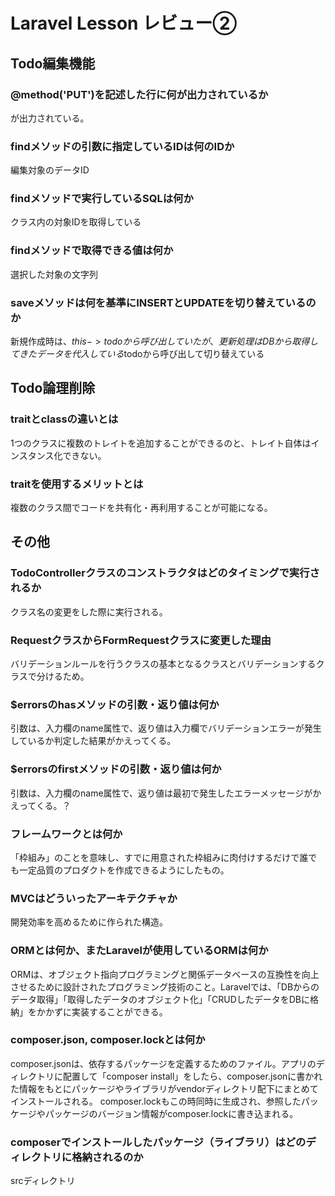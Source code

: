 # Laravel Lesson レビュー②

## Todo編集機能

### @method('PUT')を記述した行に何が出力されているか
<input type="hidden" name="_method" value="PUT">が出力されている。

### findメソッドの引数に指定しているIDは何のIDか
編集対象のデータID

### findメソッドで実行しているSQLは何か
クラス内の対象IDを取得している

### findメソッドで取得できる値は何か
選択した対象の文字列

### saveメソッドは何を基準にINSERTとUPDATEを切り替えているのか
新規作成時は、$this->todoから呼び出していたが、更新処理はDBから取得してきたデータを代入している$todoから呼び出して切り替えている


## Todo論理削除

### traitとclassの違いとは
1つのクラスに複数のトレイトを追加することができるのと、トレイト自体はインスタンス化できない。

### traitを使用するメリットとは
複数のクラス間でコードを共有化・再利用することが可能になる。

## その他

### TodoControllerクラスのコンストラクタはどのタイミングで実行されるか
クラス名の変更をした際に実行される。

### RequestクラスからFormRequestクラスに変更した理由
バリデーションルールを行うクラスの基本となるクラスとバリデーションするクラスで分けるため。

### $errorsのhasメソッドの引数・返り値は何か
引数は、入力欄のname属性で、返り値は入力欄でバリデーションエラーが発生しているか判定した結果がかえってくる。

### $errorsのfirstメソッドの引数・返り値は何か
引数は、入力欄のname属性で、返り値は最初で発生したエラーメッセージがかえってくる。？

### フレームワークとは何か
「枠組み」のことを意味し、すでに用意された枠組みに肉付けするだけで誰でも一定品質のプロダクトを作成できるようにしたもの。

### MVCはどういったアーキテクチャか
開発効率を高めるために作られた構造。

### ORMとは何か、またLaravelが使用しているORMは何か
ORMは、オブジェクト指向プログラミングと関係データベースの互換性を向上させるために設計されたプログラミング技術のこと。Laravelでは、「DBからのデータ取得」「取得したデータのオブジェクト化」「CRUDしたデータをDBに格納」をかかずに実装することができる。

### composer.json, composer.lockとは何か
composer.jsonは、依存するパッケージを定義するためのファイル。アプリのディレクトリに配置して「composer install」をしたら、composer.jsonに書かれた情報をもとにパッケージやライブラリがvendorディレクトリ配下にまとめてインストールされる。
composer.lockもこの時同時に生成され、参照したパッケージやパッケージのバージョン情報がcomposer.lockに書き込まれる。

### composerでインストールしたパッケージ（ライブラリ）はどのディレクトリに格納されるのか
srcディレクトリ
